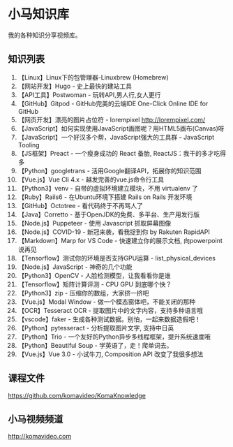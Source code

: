 小马知识库
=========

我的各种知识分享视频库。

## 知识列表

01. 【Linux】Linux下的包管理器-Linuxbrew (Homebrew)
02. 【网站开发】Hugo - 史上最快的建站工具
03. 【API工具】Postwoman - 玩转API,男人行,女人更行
04. 【GitHub】Gitpod - GitHub完美的云端IDE One-Click Online IDE for GitHub
05. 【网页开发】漂亮的图片占位符 - lorempixel http://lorempixel.com/
06. 【JavaScript】如何实现使用JavaScript画图呢？用HTML5画布(Canvas)呀
07. 【JavaScript】一个好汉多个帮，JavaScript强大的工具群 - JavaScript Tooling
08. 【JS框架】Preact - 一个瘦身成功的 React 备胎, ReactJS：我干的多才吃得多
09. 【Python】googletrans - 活用Google翻译API，拓展你的知识范围
10. 【Vue.js】Vue Cli 4.x - 越发完善的vue.js命令行工具
11. 【Python3】venv - 自带的虚拟环境建立模块，不用 virtualenv 了
12. 【Ruby】Rails6 - 在Ubuntu环境下搭建 Rails on Rails 开发环境
13. 【GitHub】Octotree - 看代码终于不再骂人了
14. 【Java】Corretto - 基于OpenJDK的免费、多平台、生产用发行版
15. 【Node.js】Puppeteer - 使用 Javascript 抓取屏幕图像
16. 【Node.js】COVID-19 - 新冠来袭，看我捉到你 by Rakuten RapidAPI
17. 【Markdown】Marp for VS Code - 快速建立你的展示文档, 向powerpoint说再见
18. 【Tensorflow】测试你的环境是否支持GPU运算 - list_physical_devices
19. 【Node.js】JavaScript - 神奇的几个功能
20. 【Python3】OpenCV - 人脸检测模型，让我看看你是谁
21. 【Tensorflow】矩阵计算评测 - CPU GPU 到底哪个快？
22. 【Python3】zip - 压缩你的数组，大家挤一挤吧
23. 【Vue.js】Modal Window - 做一个模态窗体吧，不能关闭的那种
24. 【OCR】Tesseract OCR - 提取图片中的文字内容，支持多种语言哦
25. 【vscode】faker - 生成各种测试数据。别怕，一起来数据造假吧！
26. 【Python】pytesseract - 分析提取图片文字, 支持中日英
27. 【Python】Trio - 一个友好的Python异步多线程框架，提升系统速度哦
28. 【Python】Beautiful Soup - 学英语了，走！爬单词去。
29. 【Vue.js】Vue 3.0 - 小试牛刀, Composition API 改变了我很多想法

## 课程文件

https://github.com/komavideo/KomaKnowledge

## 小马视频频道

http://komavideo.com
